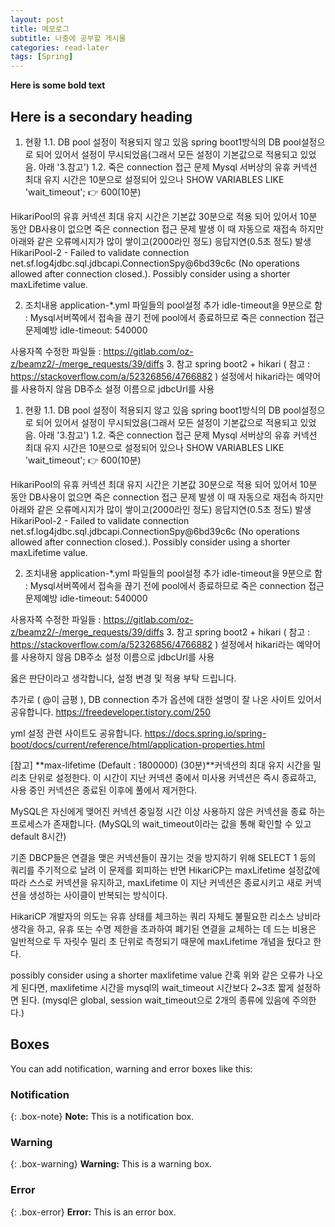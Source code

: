 ```yaml
---
layout: post
title: 메모로그
subtitle: 나중에 공부할 게시물
categories: read-later
tags: [Spring]
---
```




**Here is some bold text**

## Here is a secondary heading

1. 현황
1.1. DB pool 설정이 적용되지 않고 있음
spring boot1방식의 DB pool설정으로 되어 있어서 설정이 무시되었음(그래서 모든 설정이 기본값으로 적용되고 있었음. 아래 '3.참고')
1.2. 죽은 connection 접근 문제
Mysql 서버상의 유휴 커넥션 최대 유지 시간은 10분으로 설정되어 있으나
SHOW VARIABLES LIKE 'wait_timeout'; 👉 600(10분)

HikariPool의 유휴 커넥션 최대 유지 시간은 기본값 30분으로 적용 되어 있어서 10분 동안 DB사용이 없으면 죽은 connection 접근 문제 발생
이 때 자동으로 재접속 하지만 아래와 같은 오류메시지가 많이 쌓이고(2000라인 정도) 응답지연(0.5초 정도) 발생
HikariPool-2 - Failed to validate connection net.sf.log4jdbc.sql.jdbcapi.ConnectionSpy@6bd39c6c (No operations allowed after connection closed.). Possibly consider using a shorter maxLifetime value.

2. 조치내용
application-*.yml 파일들의 pool설정 추가
idle-timeout을 9분으로 함 : Mysql서버쪽에서 접속을 끊기 전에 pool에서 종료하므로 죽은 connection 접근 문제예방
idle-timeout: 540000

사용자쪽 수정한 파일들 : https://gitlab.com/oz-z/beamz2/-/merge_requests/39/diffs
3. 참고
spring boot2 + hikari ( 참고 : https://stackoverflow.com/a/52326856/4766882 ) 
설정에서 hikari라는 예약어를 사용하지 않음
DB주소 설정 이름으로 jdbcUrl를 사용
 1. 현황
1.1. DB pool 설정이 적용되지 않고 있음
spring boot1방식의 DB pool설정으로 되어 있어서 설정이 무시되었음(그래서 모든 설정이 기본값으로 적용되고 있었음. 아래 '3.참고')
1.2. 죽은 connection 접근 문제
Mysql 서버상의 유휴 커넥션 최대 유지 시간은 10분으로 설정되어 있으나
SHOW VARIABLES LIKE 'wait_timeout'; 👉 600(10분)

HikariPool의 유휴 커넥션 최대 유지 시간은 기본값 30분으로 적용 되어 있어서 10분 동안 DB사용이 없으면 죽은 connection 접근 문제 발생
이 때 자동으로 재접속 하지만 아래와 같은 오류메시지가 많이 쌓이고(2000라인 정도) 응답지연(0.5초 정도) 발생
HikariPool-2 - Failed to validate connection net.sf.log4jdbc.sql.jdbcapi.ConnectionSpy@6bd39c6c (No operations allowed after connection closed.). Possibly consider using a shorter maxLifetime value.

2. 조치내용
application-*.yml 파일들의 pool설정 추가
idle-timeout을 9분으로 함 : Mysql서버쪽에서 접속을 끊기 전에 pool에서 종료하므로 죽은 connection 접근 문제예방
idle-timeout: 540000

사용자쪽 수정한 파일들 : https://gitlab.com/oz-z/beamz2/-/merge_requests/39/diffs
3. 참고
spring boot2 + hikari ( 참고 : https://stackoverflow.com/a/52326856/4766882 ) 
설정에서 hikari라는 예약어를 사용하지 않음
DB주소 설정 이름으로 jdbcUrl를 사용
 

 옳은 판단이라고 생각합니다, 설정 변경 및 적용 부탁 드립니다.

추가로 ( @이 금평 ),
DB connection 추가 옵션에 대한 설명이 잘 나온 사이트 있어서 공유합니다.
https://freedeveloper.tistory.com/250

yml 설정 관련 사이트도 공유합니다.
https://docs.spring.io/spring-boot/docs/current/reference/html/application-properties.html

[참고]
**max-lifetime (Default : 1800000) (30분)**커넥션의 최대 유지 시간을 밀리초 단위로 설정한다.
이 시간이 지난 커넥션 중에서 미사용 커넥션은 즉시 종료하고, 사용 중인 커넥션은 종료된 이후에 풀에서 제거한다.

MySQL은 자신에게 맺어진 커넥션 중일정 시간 이상 사용하지 않은 커넥션을 종료 하는 프로세스가 존재합니다. (MySQL의 wait_timeout이라는 값을 통해 확인할 수 있고 default 8시간)

기존 DBCP들은 연결을 맺은 커넥션들이 끊기는 것을 방지하기 위해 SELECT 1 등의 쿼리를 주기적으로 날려 이 문제를 회피하는 반면 HikariCP는 maxLifetime 설정값에 따라 스스로 커넥션을 유지하고, maxLifetime 이 지난 커넥션은 종료시키고 새로 커넥션을 생성하는 사이클이 반복되는 방식이다.

HikariCP 개발자의 의도는 유휴 상태를 체크하는 쿼리 자체도 불필요한 리소스 낭비라 생각을 하고, 유휴 또는 수명 제한을 초과하여 폐기된 연결을 교체하는 데 드는 비용은 일반적으로 두 자릿수 밀리 초 단위로 측정되기 때문에 maxLifetime 개념을 뒀다고 한다.

possibly consider using a shorter maxlifetime value
간혹 위와 같은 오류가 나오게 된다면, maxlifetime 시간을 mysql의 wait_timeout 시간보다 2~3초 짧게 설정하면 된다.
(mysql은 global, session wait_timeout으로 2개의 종류에 있음에 주의한다.)
## Boxes
You can add notification, warning and error boxes like this:

### Notification

{: .box-note}
**Note:** This is a notification box.

### Warning

{: .box-warning}
**Warning:** This is a warning box.

### Error

{: .box-error}
**Error:** This is an error box.
